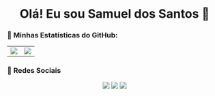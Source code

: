 <h1 align="center">Olá! Eu sou Samuel dos Santos 👋</h1>

### 🚀 Minhas Estatísticas do GitHub:

<table>
  <tr>
    <td>
      <img src="https://github-readme-stats.vercel.app/api?username=SamGoncalves&show_icons=true&theme=dark" />
    </td>
    <td>
      <img src="https://github-readme-stats.vercel.app/api/top-langs/?username=SamGoncalves&layout=compact&langs_count=7&theme=dark" />
    </td>
  </tr>
</table>


### 📌 **Redes Sociais**
<div align="center">
  <a href="https://discord.com/mclovin7581" target="_blank"><img src="https://img.shields.io/badge/Discord-7289DA?style=for-the-badge&logo=discord&logoColor=white"></a>
  <a href="mailto:samuelsantos2021@protonmail.com" target="_blank"><img src="https://img.shields.io/badge/ProtonMail-8B89CC?style=for-the-badge&logo=protonmail&logoColor=white"></a>
  <a href="www.linkedin.com/in/samuel-dos-santos-3a2040241" target="_blank"><img src="https://img.shields.io/badge/LinkedIn-0077B5?style=for-the-badge&logo=linkedin&logoColor=white"></a>
</div>
